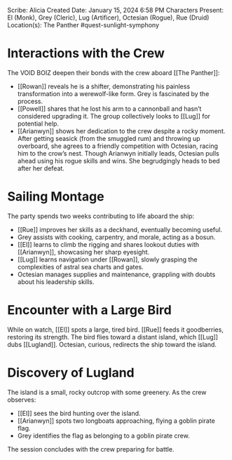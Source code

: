 Scribe: Alicia
Created Date: January 15, 2024 6:58 PM
Characters Present: El (Monk), Grey (Cleric), Lug (Artificer), Octesian (Rogue), Rue (Druid)
Location(s): The Panther
#quest-sunlight-symphony
# Interactions with the Crew
The VOID BOIZ deepen their bonds with the crew aboard [[The Panther]]:
* [[Rowan]] reveals he is a shifter, demonstrating his painless transformation into a werewolf-like form. Grey is fascinated by the process.
* [[Powell]] shares that he lost his arm to a cannonball and hasn’t considered upgrading it. The group collectively looks to [[Lug]] for potential help.
* [[Arianwyn]] shows her dedication to the crew despite a rocky moment. After getting seasick (from the smuggled rum) and throwing up overboard, she agrees to a friendly competition with Octesian, racing him to the crow’s nest. Though Arianwyn initially leads, Octesian pulls ahead using his rogue skills and wins. She begrudgingly heads to bed after her defeat.
# Sailing Montage
The party spends two weeks contributing to life aboard the ship:
* [[Rue]] improves her skills as a deckhand, eventually becoming useful.
* Grey assists with cooking, carpentry, and morale, acting as a bosun.
* [[El]] learns to climb the rigging and shares lookout duties with [[Arianwyn]], showcasing her sharp eyesight.
* [[Lug]] learns navigation under [[Rowan]], slowly grasping the complexities of astral sea charts and gates.
* Octesian manages supplies and maintenance, grappling with doubts about his leadership skills.
# Encounter with a Large Bird
While on watch, [[El]] spots a large, tired bird. [[Rue]] feeds it goodberries, restoring its strength. The bird flies toward a distant island, which [[Lug]] dubs [[Lugland]]. Octesian, curious, redirects the ship toward the island.
# Discovery of Lugland
The island is a small, rocky outcrop with some greenery. As the crew observes:
* [[El]] sees the bird hunting over the island.
* [[Arianwyn]] spots two longboats approaching, flying a goblin pirate flag.
* Grey identifies the flag as belonging to a goblin pirate crew.

The session concludes with the crew preparing for battle.